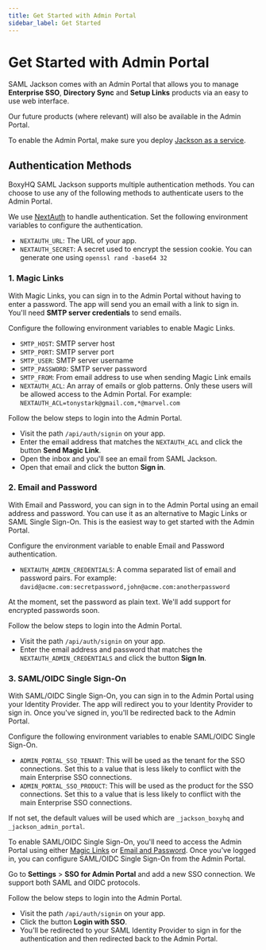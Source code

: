 ```yaml
---
title: Get Started with Admin Portal
sidebar_label: Get Started
---
```


# Get Started with Admin Portal

SAML Jackson comes with an Admin Portal that allows you to manage **Enterprise SSO**, **Directory Sync** and **Setup Links** products via an easy to use web interface.

Our future products (where relevant) will also be available in the Admin Portal.

To enable the Admin Portal, make sure you deploy [Jackson as a service](../jackson/deploy/service).

## Authentication Methods

BoxyHQ SAML Jackson supports multiple authentication methods. You can choose to use any of the following methods to authenticate users to the Admin Portal.

We use [NextAuth](https://next-auth.js.org) to handle authentication. Set the following environment variables to configure the authentication.

- `NEXTAUTH_URL`: The URL of your app.
- `NEXTAUTH_SECRET`: A secret used to encrypt the session cookie. You can generate one using `openssl rand -base64 32`

### 1. Magic Links

With Magic Links, you can sign in to the Admin Portal without having to enter a password. The app will send you an email with a link to sign in. You'll need **SMTP server credentials** to send emails.

Configure the following environment variables to enable Magic Links.

- `SMTP_HOST`: SMTP server host
- `SMTP_PORT`: SMTP server port
- `SMTP_USER`: SMTP server username
- `SMTP_PASSWORD`: SMTP server password
- `SMTP_FROM`: From email address to use when sending Magic Link emails
- `NEXTAUTH_ACL`: An array of emails or glob patterns. Only these users will be allowed access to the Admin Portal. For example: `NEXTAUTH_ACL=tonystark@gmail.com,*@marvel.com`

Follow the below steps to login into the Admin Portal.

- Visit the path `/api/auth/signin` on your app.
- Enter the email address that matches the `NEXTAUTH_ACL` and click the button **Send Magic Link**.
- Open the inbox and you'll see an email from SAML Jackson.
- Open that email and click the button **Sign in**.

### 2. Email and Password

With Email and Password, you can sign in to the Admin Portal using an email address and password. You can use it as an alternative to Magic Links or SAML Single Sign-On. This is the easiest way to get started with the Admin Portal.

Configure the environment variable to enable Email and Password authentication.

- `NEXTAUTH_ADMIN_CREDENTIALS`: A comma separated list of email and password pairs. For example: `david@acme.com:secretpassword,john@acme.com:anotherpassword`

At the moment, set the password as plain text. We'll add support for encrypted passwords soon.

Follow the below steps to login into the Admin Portal.

- Visit the path `/api/auth/signin` on your app.
- Enter the email address and password that matches the `NEXTAUTH_ADMIN_CREDENTIALS` and click the button **Sign In**.

### 3. SAML/OIDC Single Sign-On

With SAML/OIDC Single Sign-On, you can sign in to the Admin Portal using your Identity Provider. The app will redirect you to your Identity Provider to sign in. Once you've signed in, you'll be redirected back to the Admin Portal.

Configure the following environment variables to enable SAML/OIDC Single Sign-On.

- `ADMIN_PORTAL_SSO_TENANT`: This will be used as the tenant for the SSO connections. Set this to a value that is less likely to conflict with the main Enterprise SSO connections.
- `ADMIN_PORTAL_SSO_PRODUCT`: This will be used as the product for the SSO connections. Set this to a value that is less likely to conflict with the main Enterprise SSO connections.

If not set, the default values will be used which are `_jackson_boxyhq` and `_jackson_admin_portal`.

To enable SAML/OIDC Single Sign-On, you'll need to access the Admin Portal using either [Magic Links](#1-magic-links) or [Email and Password](#2-email-and-password). Once you've logged in, you can configure SAML/OIDC Single Sign-On from the Admin Portal.

Go to **Settings** > **SSO for Admin Portal** and add a new SSO connection. We support both SAML and OIDC protocols.

Follow the below steps to login into the Admin Portal.

- Visit the path `/api/auth/signin` on your app.
- Click the button **Login with SSO**.
- You'll be redirected to your SAML Identity Provider to sign in for the authentication and then redirected back to the Admin Portal.
